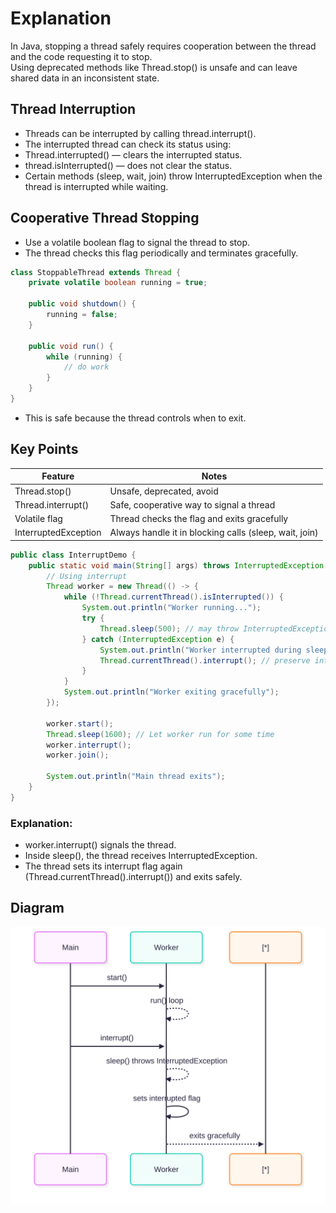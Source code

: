 # Explanation

In Java, stopping a thread safely requires cooperation between the thread and the code requesting it to stop.<br>
Using deprecated methods like Thread.stop() is unsafe and can leave shared data in an inconsistent state.

## Thread Interruption

- Threads can be interrupted by calling thread.interrupt().
- The interrupted thread can check its status using:
- Thread.interrupted() — clears the interrupted status.
- thread.isInterrupted() — does not clear the status.
- Certain methods (sleep, wait, join) throw InterruptedException when the thread is interrupted while waiting.

## Cooperative Thread Stopping

- Use a volatile boolean flag to signal the thread to stop.
- The thread checks this flag periodically and terminates gracefully.

```java
class StoppableThread extends Thread {
    private volatile boolean running = true;

    public void shutdown() {
        running = false;
    }

    public void run() {
        while (running) {
            // do work
        }
    }
}

```

- This is safe because the thread controls when to exit.

## Key Points


| Feature            | Notes                                                 |
| ------------------ | ----------------------------------------------------- |
| Thread.stop()      | Unsafe, deprecated, avoid                             |
| Thread.interrupt() | Safe, cooperative way to signal a thread              |
| Volatile flag      | Thread checks the flag and exits gracefully           |
| InterruptedException | Always handle it in blocking calls (sleep, wait, join)|


```java
public class InterruptDemo {
    public static void main(String[] args) throws InterruptedException {
        // Using interrupt
        Thread worker = new Thread(() -> {
            while (!Thread.currentThread().isInterrupted()) {
                System.out.println("Worker running...");
                try {
                    Thread.sleep(500); // may throw InterruptedException
                } catch (InterruptedException e) {
                    System.out.println("Worker interrupted during sleep");
                    Thread.currentThread().interrupt(); // preserve interrupted status
                }
            }
            System.out.println("Worker exiting gracefully");
        });

        worker.start();
        Thread.sleep(1600); // Let worker run for some time
        worker.interrupt();
        worker.join();

        System.out.println("Main thread exits");
    }
}

```

### Explanation:

- worker.interrupt() signals the thread.
- Inside sleep(), the thread receives InterruptedException.
- The thread sets its interrupt flag again (Thread.currentThread().interrupt()) and exits safely.

## Diagram

![Diagram](images/5.%20Thread%20Interuption.svg)
